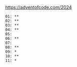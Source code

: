 https://adventofcode.com/2024

```
01: **
02: **
03: **
04: **
05:
06: **
07:
08: **
09: *
10: **
11: *
```